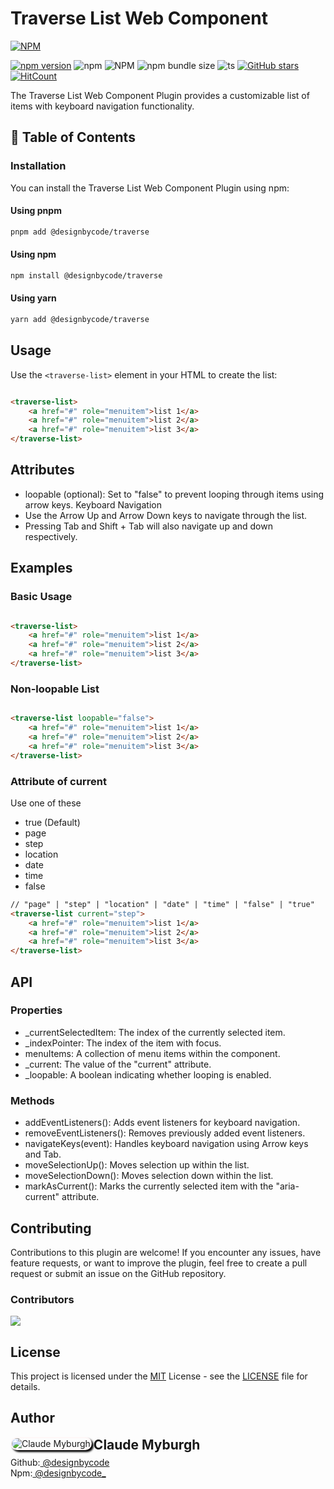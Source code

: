 # Traverse List Web Component

[![NPM](https://nodei.co/npm/@designbycode/traverse.png?mini=true)](https://nodei.co/npm/@designbycode/traverse/)

[![npm version](https://badge.fury.io/js/@designbycode%2Ftraverse.svg)](https://badge.fury.io/js/@designbycode%2Ftraverse)
![npm](https://img.shields.io/npm/dt/%40designbycode/traverse)
![NPM](https://img.shields.io/npm/l/%40designbycode%2Ftraverse)
![npm bundle size](https://img.shields.io/bundlephobia/min/%40designbycode%2Ftraverse)
![ts](https://badgen.net/badge/Built%20With/TypeScript/blue)
[![GitHub stars](https://img.shields.io/github/stars/DesignByCode/traverse?style=social)](https://github.com/DesignByCode/traverse/stargazers)
[![HitCount](https://hits.dwyl.com/designbycode/traverse.svg?style=flat)](http://hits.dwyl.com/designbycode/traverse)

The Traverse List Web Component Plugin provides a customizable list of items with keyboard navigation functionality.

## 📇 Table of Contents

### Installation

You can install the Traverse List Web Component Plugin using npm:

#### Using pnpm

```bash
pnpm add @designbycode/traverse
```

#### Using npm

```bash
npm install @designbycode/traverse
```

#### Using yarn

```bash
yarn add @designbycode/traverse
```

## Usage

Use the ```<traverse-list>``` element in your HTML to create the list:

```html

<traverse-list>
    <a href="#" role="menuitem">list 1</a>
    <a href="#" role="menuitem">list 2</a>
    <a href="#" role="menuitem">list 3</a>
</traverse-list>

```

## Attributes

* loopable (optional): Set to "false" to prevent looping through items using arrow keys.
  Keyboard Navigation
* Use the Arrow Up and Arrow Down keys to navigate through the list.
* Pressing Tab and Shift + Tab will also navigate up and down respectively.

## Examples

### Basic Usage

```html

<traverse-list>
    <a href="#" role="menuitem">list 1</a>
    <a href="#" role="menuitem">list 2</a>
    <a href="#" role="menuitem">list 3</a>
</traverse-list>

```

### Non-loopable List

```html

<traverse-list loopable="false">
    <a href="#" role="menuitem">list 1</a>
    <a href="#" role="menuitem">list 2</a>
    <a href="#" role="menuitem">list 3</a>
</traverse-list>

```

### Attribute of current

Use one of these

* true (Default)
* page
* step
* location
* date
* time
* false

```html
// "page" | "step" | "location" | "date" | "time" | "false" | "true"
<traverse-list current="step">
    <a href="#" role="menuitem">list 1</a>
    <a href="#" role="menuitem">list 2</a>
    <a href="#" role="menuitem">list 3</a>
</traverse-list>

```

## API

### Properties

* _currentSelectedItem: The index of the currently selected item.
* _indexPointer: The index of the item with focus.
* menuItems: A collection of menu items within the component.
* _current: The value of the "current" attribute.
* _loopable: A boolean indicating whether looping is enabled.

### Methods

* addEventListeners(): Adds event listeners for keyboard navigation.
* removeEventListeners(): Removes previously added event listeners.
* navigateKeys(event): Handles keyboard navigation using Arrow keys and Tab.
* moveSelectionUp(): Moves selection up within the list.
* moveSelectionDown(): Moves selection down within the list.
* markAsCurrent(): Marks the currently selected item with the "aria-current" attribute.

## Contributing

Contributions to this plugin are welcome! If you encounter any issues, have feature requests, or want to improve the plugin, feel free to create a pull request or submit an issue on the GitHub repository.

### Contributors

<a href="https://github.com/DesignByCode/tailwindcss-text-shadow/graphs/contributors">
  <img src="https://contrib.rocks/image?repo=DesignByCode/tailwindcss-text-shadow" />
</a>

## License

This project is licensed under the [MIT](LICENCE) License - see the [LICENSE](LICENCE) file for details.

## Author

<div>
<img  align="left" style="box-shadow:3px 3px 3px rgba(0,0,0,75);border-radius:1rem;border:solid 2px rgba(255,225,225,.25)" src="https://github.com/designbycode.png?size=130" alt="Claude Myburgh">
</div>
<h2 style="margin-top:0">Claude Myburgh</h2><ul style="padding-left:0;margin-top:-.63rem;list-style:none"><li>Github:<a href="https://github.com/designbycode"> @designbycode</a></li><li>Npm:<a href="https://www.npmjs.
com/~designbycode_"> @designbycode_</a></li></ul>
